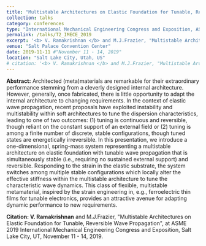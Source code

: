 ```yaml
---
title: "Multistable Architectures on Elastic Foundation for Tunable, Reversible Wave Propagation"
collection: talks
category: conferences
type: "International Mechanical Engineering Congress and Exposition, ASME"
permalink: /talks/T2_IMECE_2019
excerpt: '<b> V. Ramakrishnan </b> and M.J.Frazier, "Multistable Architectures on Elastic Foundation for Tunable, Reversible Wave Propagation", at ASME IMECE 2019.'
venue: "Salt Palace Convention Center"
date: 2019-11-11 #"November 11 - 14, 2019"
location: "Salt Lake City, Utah, US"
# citation: '<b> V. Ramakrishnan </b> and M.J.Frazier, "Multistable Architectures on Elastic Foundation for Tunable, Reversible Wave Propagation", at ASME 2019 International Mechanical Engineering Congress and Exposition, Salt Lake City, UT, November 11 - 14, 2019.'
---
```


**Abstract:** Architected (meta)materials are remarkable for their extraordinary performance stemming from a cleverly designed internal architecture. However, generally, once fabricated, there is little opportunity to adapt the internal architecture to changing requirements. In the context of elastic wave propagation, recent proposals have exploited instability and multistability within soft architectures to tune the dispersion characteristics, leading to one of two outcomes: (1) tuning is continuous and reversible, though reliant on the constant support of an external field or (2) tuning is among a finite number of discrete, stable configurations, though tuned states are energetically irreversible. In this presentation, we introduce a one-dimensional, spring-mass system representing a multistable architecture on elastic foundation with tunable wave propagation that is simultaneously stable (i.e., requiring no sustained external support) and reversible. Responding to the strain in the elastic substrate, the system switches among multiple stable configurations which locally alter the effective stiffness within the multistable architecture to tune the characteristic wave dynamics. This class of flexible, multistable metamaterial, inspired by the strain engineering in, e.g., ferroelectric thin films for tunable electronics, provides an attractive avenue for adapting dynamic performance to new requirements.

**Citation: V. Ramakrishnan** and M.J.Frazier, "Multistable Architectures on Elastic Foundation for Tunable, Reversible Wave Propagation", at ASME 2019 International Mechanical Engineering Congress and Exposition, Salt Lake City, UT, November 11 - 14, 2019.